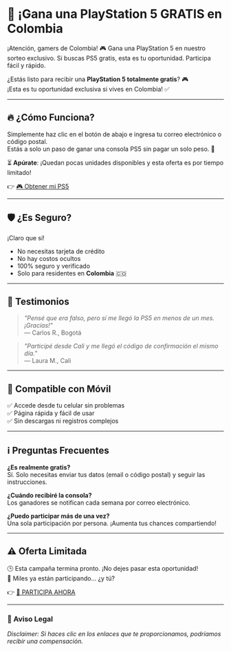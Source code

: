 # 🎁 ¡Gana una PlayStation 5 GRATIS en Colombia 
¡Atención, gamers de Colombia! 🎮 Gana una PlayStation 5 en nuestro sorteo exclusivo. Si buscas PS5 gratis, esta es tu oportunidad. Participa fácil y rápido.
<head>
  <meta name="viewport" content="width=device-width, initial-scale=1.0" />
  <title>🎁 ¡Gana una PlayStation 5 GRATIS en Colombia!</title>
  <meta name="description" content="¿Quieres una PlayStation 5 totalmente gratis? Participa ahora en nuestro sorteo exclusivo para Colombia. ⏳ ¡Ofertas limitadas!">

  <meta name="google-site-verification" content="aua3QuMN5T6qekjKJCYhXskKIeRidG1G03ES3txzQIk" />
 
</head>

¿Estás listo para recibir una **PlayStation 5 totalmente gratis**? 🎮  
¡Esta es tu oportunidad exclusiva si vives en Colombia! ✅

---

## 🔥 ¿Cómo Funciona?

Simplemente haz clic en el botón de abajo e ingresa tu correo electrónico o código postal.  
Estás a solo un paso de ganar una consola PS5 sin pagar un solo peso. 🎯

⏳ **Apúrate**: ¡Quedan pocas unidades disponibles y esta oferta es por tiempo limitado!

👉 [🎮 Obtener mi PS5](https://mvx555.github.io/ps5co/)

---

## 🛡️ ¿Es Seguro?

¡Claro que sí!  
- No necesitas tarjeta de crédito  
- No hay costos ocultos  
- 100% seguro y verificado  
- Solo para residentes en **Colombia** 🇨🇴

---

## 💬 Testimonios

> _"Pensé que era falso, pero sí me llegó la PS5 en menos de un mes. ¡Gracias!"_  
> — Carlos R., Bogotá

> _"Participé desde Cali y me llegó el código de confirmación el mismo día."_  
> — Laura M., Cali

---

## 📱 Compatible con Móvil

✅ Accede desde tu celular sin problemas  
✅ Página rápida y fácil de usar  
✅ Sin descargas ni registros complejos

---

## ℹ️ Preguntas Frecuentes

**¿Es realmente gratis?**  
Sí. Solo necesitas enviar tus datos (email o código postal) y seguir las instrucciones.

**¿Cuándo recibiré la consola?**  
Los ganadores se notifican cada semana por correo electrónico.

**¿Puedo participar más de una vez?**  
Una sola participación por persona. ¡Aumenta tus chances compartiendo!

---

## ⚠️ Oferta Limitada

🕒 Esta campaña termina pronto. ¡No dejes pasar esta oportunidad!  
🚀 Miles ya están participando... ¿y tú?

👉 [🎁 PARTICIPA AHORA](https://mvx555.github.io/ps5co/)

---

### 📢 Aviso Legal

_Disclaimer: Si haces clic en los enlaces que te proporcionamos, podríamos recibir una compensación._


